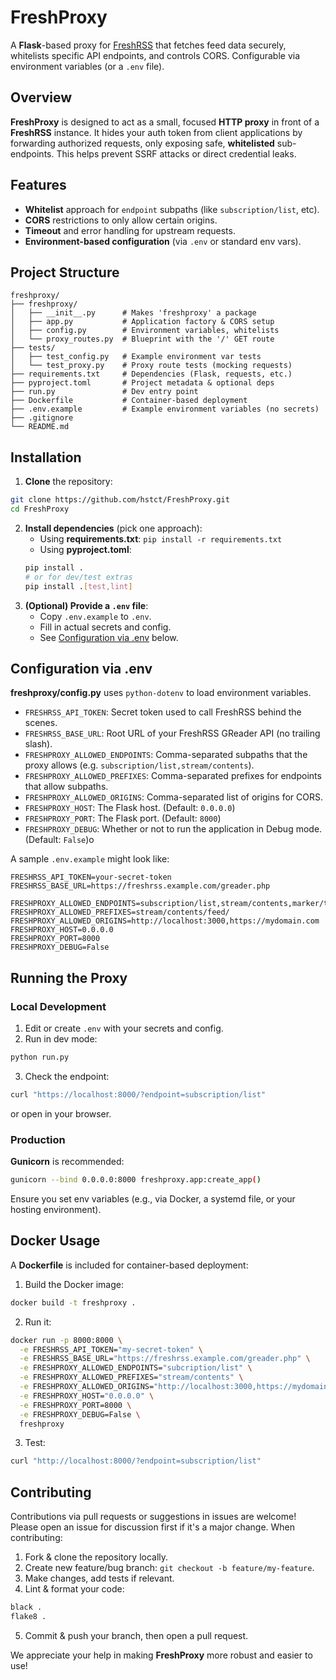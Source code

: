 # FreshProxy

A **Flask**-based proxy for [FreshRSS](https://github.com/FreshRSS/FreshRSS) that fetches feed data securely, whitelists specific API endpoints, and controls CORS. Configurable via environment variables (or a `.env` file).

## Overview

**FreshProxy** is designed to act as a small, focused **HTTP proxy** in front of a **FreshRSS** instance. It hides your auth token from client applications by forwarding authorized requests, only exposing safe, **whitelisted** sub-endpoints. This helps prevent SSRF attacks or direct credential leaks.

## Features

- **Whitelist** approach for `endpoint` subpaths (like `subscription/list`, etc).
- **CORS** restrictions to only allow certain origins.
- **Timeout** and error handling for upstream requests.
- **Environment-based configuration** (via `.env` or standard env vars).

## Project Structure

```text
freshproxy/
├── freshproxy/
│   ├── __init__.py      # Makes 'freshproxy' a package
│   ├── app.py           # Application factory & CORS setup
│   ├── config.py        # Environment variables, whitelists
│   └── proxy_routes.py  # Blueprint with the '/' GET route
├── tests/
│   ├── test_config.py   # Example environment var tests
│   └── test_proxy.py    # Proxy route tests (mocking requests)
├── requirements.txt     # Dependencies (Flask, requests, etc.)
├── pyproject.toml       # Project metadata & optional deps
├── run.py               # Dev entry point
├── Dockerfile           # Container-based deployment
├── .env.example         # Example environment variables (no secrets)
├── .gitignore
└── README.md
```

## Installation

1. **Clone** the repository:
```bash
git clone https://github.com/hstct/FreshProxy.git
cd FreshProxy
```
2. **Install dependencies** (pick one approach):
    - Using **requirements.txt**: `pip install -r requirements.txt`
    - Using **pyproject.toml**:
    ```bash
    pip install .
    # or for dev/test extras
    pip install .[test,lint]
    ```
3. **(Optional) Provide a `.env` file**:
    - Copy `.env.example` to `.env`.
    - Fill in actual secrets and config.
    - See [Configuration via .env](#configuration-via-env) below.

## Configuration via .env

**freshproxy/config.py** uses `python-dotenv` to load environment variables.

- `FRESHRSS_API_TOKEN`: Secret token used to call FreshRSS behind the scenes.
- `FRESHRSS_BASE_URL`: Root URL of your FreshRSS GReader API (no trailing slash).
- `FRESHPROXY_ALLOWED_ENDPOINTS`: Comma-separated subpaths that the proxy allows (e.g. `subscription/list,stream/contents`).
- `FRESHPROXY_ALLOWED_PREFIXES`: Comma-separated prefixes for endpoints that allow subpaths.
- `FRESHPROXY_ALLOWED_ORIGINS`: Comma-separated list of origins for CORS.
- `FRESHPROXY_HOST`: The Flask host. (Default: `0.0.0.0`)
- `FRESHPROXY_PORT`: The Flask port. (Default: `8000`)
- `FRESHPROXY_DEBUG`: Whether or not to run the application in Debug mode. (Default: `False`)o

A sample `.env.example` might look like:

```dotenv
FRESHRSS_API_TOKEN=your-secret-token
FRESHRSS_BASE_URL=https://freshrss.example.com/greader.php

FRESHPROXY_ALLOWED_ENDPOINTS=subscription/list,stream/contents,marker/tag/lists
FRESHPROXY_ALLOWED_PREFIXES=stream/contents/feed/
FRESHPROXY_ALLOWED_ORIGINS=http://localhost:3000,https://mydomain.com
FRESHPROXY_HOST=0.0.0.0
FRESHPROXY_PORT=8000
FRESHPROXY_DEBUG=False
```

## Running the Proxy

### Local Development

1. Edit or create `.env` with your secrets and config.
2. Run in dev mode:
```bash
python run.py
```
3. Check the endpoint:
```bash
curl "https://localhost:8000/?endpoint=subscription/list"
```
or open in your browser.

### Production

**Gunicorn** is recommended:
```bash
gunicorn --bind 0.0.0.0:8000 freshproxy.app:create_app()
```

Ensure you set env variables (e.g., via Docker, a systemd file, or your hosting environment).

## Docker Usage

A **Dockerfile** is included for container-based deployment:

1. Build the Docker image:
```bash
docker build -t freshproxy .
```
2. Run it:
```bash
docker run -p 8000:8000 \
  -e FRESHRSS_API_TOKEN="my-secret-token" \
  -e FRESHRSS_BASE_URL="https://freshrss.example.com/greader.php" \
  -e FRESHPROXY_ALLOWED_ENDPOINTS="subcription/list" \
  -e FRESHPROXY_ALLOWED_PREFIXES="stream/contents" \
  -e FRESHPROXY_ALLOWED_ORIGINS="http://localhost:3000,https://mydomain.com" \
  -e FRESHPROXY_HOST="0.0.0.0" \
  -e FRESHPROXY_PORT=8000 \
  -e FRESHPROXY_DEBUG=False \
  freshproxy
```
3. Test:
```bash
curl "http://localhost:8000/?endpoint=subscription/list"
```

## Contributing

Contributions via pull requests or suggestions in issues are welcome! Please open an issue for discussion first if it's a major change. When contributing:

1. Fork & clone the repository locally.
2. Create new feature/bug branch: `git checkout -b feature/my-feature`.
3. Make changes, add tests if relevant.
4. Lint & format your code:
```bash
black .
flake8 .
```
5. Commit & push your branch, then open a pull request.

We appreciate your help in making **FreshProxy** more robust and easier to use!

